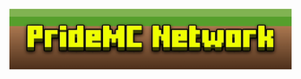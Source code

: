 <p align="center"><a href="https://mcpridebedrock.tk"><img src="/profile/server-banner.gif" align="center"></a></p>
